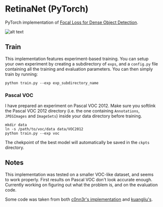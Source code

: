 # RetinaNet (PyTorch)

PyTorch implementation of [Focal Loss for Dense Object Detection](https://arxiv.org/pdf/1708.02002.pdf).

![alt text](images/retinanet.png "RetinaNet")

## Train

This implementation features experiment-based training. You can setup your own experiment by creating a subdirectory of `exps`, and a `config.py` file containing all the training and evaluation parameters. You can then simply train by running:

```
python train.py --exp exp_subdirectory_name
```

### Pascal VOC

I have prepared an experiment on Pascal VOC 2012. Make sure you softlink the Pascal VOC 2012 directory (i.e. the one containing `Annotations`, `JPEGImages` and `ImageSets`) inside your data directory before training.

```
mkdir data
ln -s /path/to/voc/data data/VOC2012
python train.py --exp voc
```

The chekpoint of the best model will automatically be saved in the `ckpts` directory.

## Notes

This implementation was tested on a smaller VOC-like dataset, and seems to work properly.
First results on Pascal VOC don't look accurate enough.
Currently working on figuring out what the problem is, and on the evaluation code.

Some code was taken from both [c0nn3r's implementation](https://github.com/c0nn3r/RetinaNet) and [kuangliu's](https://github.com/kuangliu/pytorch-retinanet).

